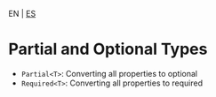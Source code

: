 <!-- MULTILANGUAJE MENU START -->
EN | [ES](https://lckpig.gitbook.io/es-practical-dev-handbook/typescript/utility-types/partial-required)
<!-- MULTILANGUAJE MENU END -->

# Partial and Optional Types

- `Partial<T>`: Converting all properties to optional
- `Required<T>`: Converting all properties to required 